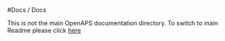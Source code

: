 #Docs / Docs

This is not the main OpenAPS documentation directory. To switch to main Readme please click [here](../../README.md)
